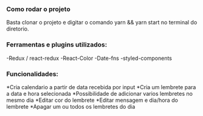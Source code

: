 ### Como rodar o projeto
Basta clonar o projeto e digitar o comando yarn && yarn start no terminal do diretorio.

### Ferramentas e plugins utilizados:
-Redux / react-redux
-React-Color
-Date-fns
-styled-components


### Funcionalidades:
*Cria calendario a partir de data recebida por input
*Cria um lembrete para a data e hora selecionada
*Possibilidade de adicionar varios lembretes no mesmo dia
*Editar cor do lembrete
*Editar mensagem e dia/hora do lembrete
*Apagar um ou todos os lembretes do dia

